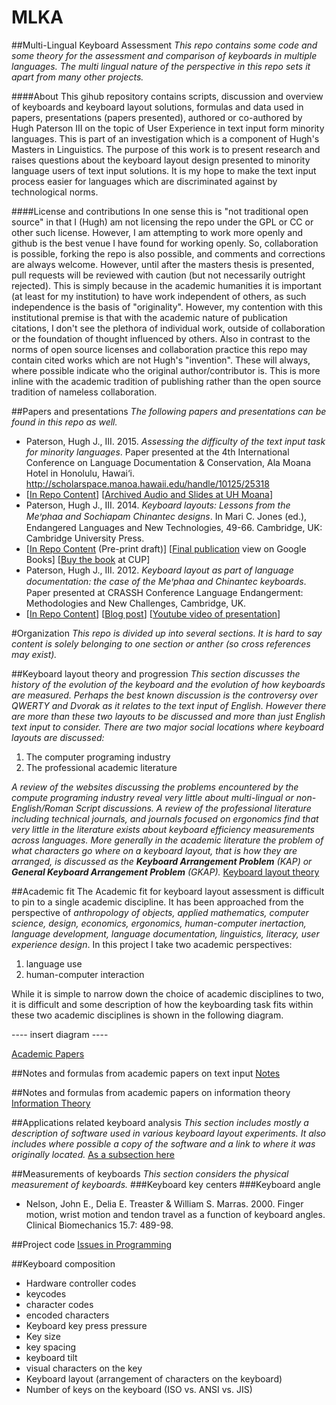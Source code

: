 # MLKA
##Multi-Lingual Keyboard Assessment
_This repo contains some code and some theory for the assessment and comparison of keyboards in multiple languages. The multi lingual nature of the perspective in this repo sets it apart from many other projects._

####About
This gihub repository contains scripts, discussion and overview of keyboards and keyboard layout solutions, formulas and data used in papers, presentations (papers presented), authored or co-authored by Hugh Paterson III on the topic of User Experience in text input form minority languages. This is part of an investigation which is a component of Hugh's Masters in Linguistics.
The purpose of this work is to present research and raises questions about the keyboard layout design presented to minority language users of text input solutions. It is my hope to make the text input process easier for languages which are discriminated against by technological norms.

####License and contributions
In one sense this is "not traditional open source" in that I (Hugh) am not licensing the repo under the GPL or CC or other such license. However, I am attempting to work more openly and github is the best venue I have found for working openly. So, collaboration is possible, forking the repo is also possible, and comments and corrections are always welcome. However, until after the masters thesis is presented, pull requests will be reviewed with caution (but not necessarily outright rejected). This is simply because in the academic humanities it is important (at least for my institution) to have work independent of others, as such independence is the basis of "originality". However, my contention with this institutional premise is that with the academic nature of publication citations, I don't see the plethora of individual work, outside of collaboration or the foundation of thought influenced by others.
Also in contrast to the norms of open source licenses and collaboration practice this repo may contain cited works which are not Hugh's "invention". These will always, where possible indicate who the original author/contributor is. This is more inline with the academic tradition of publishing rather than the open source tradition of nameless collaboration.

##Papers and presentations
_The following papers and presentations can be found in this repo as well._
* Paterson, Hugh J., III. 2015. _Assessing the difficulty of the text input task for minority languages_. Paper presented at the 4th International Conference on Language Documentation & Conservation, Ala Moana Hotel in Honolulu, Hawai‘i. http://scholarspace.manoa.hawaii.edu/handle/10125/25318
 * [[In Repo Content](2015%20-%20ICLDC%20-%20Assessing%20the%20difficulty%20Presentation)] [[Archived Audio and Slides at UH Moana](http://scholarspace.manoa.hawaii.edu/handle/10125/25318)]
* Paterson, Hugh J., III. 2014. _Keyboard layouts: Lessons from the Meꞌphaa and Sochiapam Chinantec designs_. In Mari C. Jones (ed.), Endangered Languages and New Technologies, 49-66. Cambridge, UK: Cambridge University Press.
 * [[In Repo Content](2014%20-%20Publication%20%20-%20Submission%20(Not%20final%20publication%20version)/Second%20(shorter)%20Paper/Final%20submission) (Pre-print draft)] [[Final publication](https://books.google.com/books?id=HpBEBQAAQBAJ&pg=PA49&dq=hugh+Paterson+III&hl=en&sa=X&ei=hDgOVbWpD8r9yQS9g4KYAg&ved=0CCQQ6AEwAQ#v=onepage&q=hugh%20Paterson%20III&f=false) view on Google Books] [[Buy the book](http://www.cambridge.org/US/academic/subjects/languages-linguistics/sociolinguistics/endangered-languages-and-new-technologies) at CUP]
* Paterson, Hugh J., III. 2012. _Keyboard layout as part of language documentation: the case of the Meꞌphaa and Chinantec keyboards_. Paper presented at CRASSH Conference Language Endangerment: Methodologies and New Challenges, Cambridge, UK.
 * [[In Repo Content](/2012%20-%20Paper%20presented%20at%20CRASSH)] [[Blog post](http://hugh.thejourneyler.org/2012/keyboard-design-for-minority-languages/)] [[Youtube video of presentation](http://youtu.be/_Z5n77NPZC0)]

#Organization
_This repo is divided up into several sections. It is hard to say content is solely belonging to one section or anther (so cross references may exist)._

##Keyboard layout theory and progression
_This section discusses the history of the evolution of the keyboard and the evolution of how keyboards are measured. Perhaps the best known discussion is the controversy over QWERTY and Dvorak as it relates to the text input of English. However there are more than these two layouts to be discussed and more than just English text input to consider._
_There are two major social locations where keyboard layouts are discussed:_
  1. The computer programing industry
  2. The professional academic literature

_A review of the websites discussing the problems encountered by the compute programing industry reveal very little about multi-lingual or non-English/Roman Script discussions. A review of the professional literature including technical journals, and journals focused on ergonomics find that very little in the literature exists about keyboard efficiency measurements across languages. More generally in the academic literature the problem of what characters go where on a keyboard layout, that is how they are arranged, is discussed as the **Keyboard Arrangement Problem** (KAP) or **General Keyboard Arrangement Problem** (GKAP)._
[Keyboard layout theory](/KeyboardLayoutTheory.md)

##Academic fit
The Academic fit for keyboard layout assessment is difficult to pin to a single academic discipline. It has been approached from the perspective of _anthropology of objects, applied mathematics, computer science, design, economics, ergonomics, human-computer inertaction, language development, language documentation, linguistics, literacy, user experience design_. In this project I take two academic perspectives: 
 1. language use
 2. human-computer interaction

While it is simple to narrow down the choice of academic disciplines to two, it is difficult and some description of how the keyboarding task fits within these two academic disciplines is shown in the following diagram.

---- insert diagram ----

[Academic Papers](/AcademicPapersToCheckOut.md)

##Notes and formulas from academic papers on text input
[Notes](/notes.md)

##Notes and formulas from academic papers on information theory
[Information Theory](/InformationTheory.md)

##Applications related keyboard analysis
_This section includes mostly a description of software used in various keyboard layout experiments. It also includes where possible a copy of the software and a link to where it was originally located._
[As a subsection here](/ReferencesAndLinks.md)

##Measurements of keyboards
_This section considers the physical measurement of keyboards._
###Keyboard key centers
###Keyboard angle
* Nelson, John E., Delia E. Treaster & William S. Marras. 2000. Finger motion, wrist motion and tendon travel as a function of keyboard angles. Clinical Biomechanics 15.7: 489-98.

##Project code
[Issues in Programming](/PythonHelps.md)

##Keyboard composition
* Hardware controller codes
* keycodes
* character codes
* encoded characters
* Keyboard key press pressure
* Key size
* key spacing
* keyboard tilt
* visual characters on the key
* Keyboard layout (arrangement of characters on the keyboard)
* Number of keys on the keyboard (ISO vs. ANSI vs. JIS)
